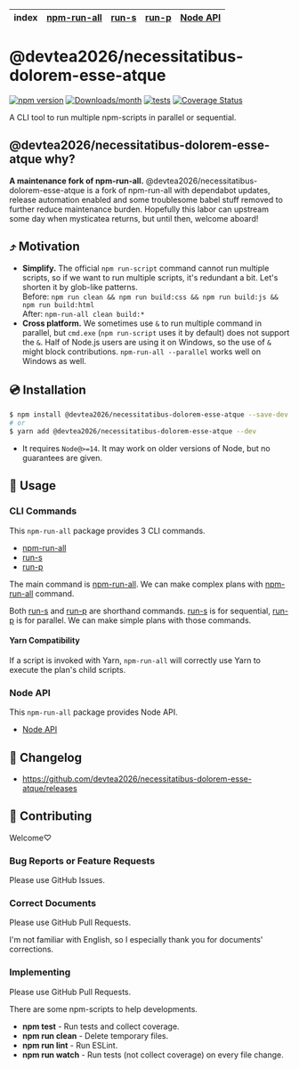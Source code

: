 | index | [npm-run-all] | [run-s] | [run-p] | [Node API] |
|-------|---------------|---------|---------|------------|

# @devtea2026/necessitatibus-dolorem-esse-atque

[![npm version](https://img.shields.io/npm/v/@devtea2026/necessitatibus-dolorem-esse-atque.svg)](https://www.npmjs.com/package/@devtea2026/necessitatibus-dolorem-esse-atque)
[![Downloads/month](https://img.shields.io/npm/dm/@devtea2026/necessitatibus-dolorem-esse-atque.svg)](http://www.npmtrends.com/@devtea2026/necessitatibus-dolorem-esse-atque)
[![tests](https://github.com/devtea2026/necessitatibus-dolorem-esse-atque/workflows/tests/badge.svg)](https://github.com/devtea2026/necessitatibus-dolorem-esse-atque/actions)
[![Coverage Status](https://codecov.io/gh/bcomnes/@devtea2026/necessitatibus-dolorem-esse-atque/branch/master/graph/badge.svg)](https://codecov.io/gh/bcomnes/@devtea2026/necessitatibus-dolorem-esse-atque)

A CLI tool to run multiple npm-scripts in parallel or sequential.

## @devtea2026/necessitatibus-dolorem-esse-atque why?

**A maintenance fork of npm-run-all.**  @devtea2026/necessitatibus-dolorem-esse-atque is a fork of npm-run-all with dependabot updates, release automation enabled and some troublesome babel stuff removed to further reduce maintenance burden.  Hopefully this labor can upstream some day when mysticatea returns, but until then, welcome aboard!

## ⤴️ Motivation

- **Simplify.** The official `npm run-script` command cannot run multiple scripts, so if we want to run multiple scripts, it's redundant a bit. Let's shorten it by glob-like patterns.<br>
  Before: `npm run clean && npm run build:css && npm run build:js && npm run build:html`<br>
  After: `npm-run-all clean build:*`
- **Cross platform.** We sometimes use `&` to run multiple command in parallel, but `cmd.exe` (`npm run-script` uses it by default) does not support the `&`. Half of Node.js users are using it on Windows, so the use of `&` might block contributions. `npm-run-all --parallel` works well on Windows as well.

## 💿 Installation

```bash
$ npm install @devtea2026/necessitatibus-dolorem-esse-atque --save-dev
# or
$ yarn add @devtea2026/necessitatibus-dolorem-esse-atque --dev
```

- It requires `Node@>=14`. It may work on older versions of Node, but no guarantees are given.

## 📖 Usage

### CLI Commands

This `npm-run-all` package provides 3 CLI commands.

- [npm-run-all]
- [run-s]
- [run-p]

The main command is [npm-run-all].
We can make complex plans with [npm-run-all] command.

Both [run-s] and [run-p] are shorthand commands.
[run-s] is for sequential, [run-p] is for parallel.
We can make simple plans with those commands.

#### Yarn Compatibility

If a script is invoked with Yarn, `npm-run-all` will correctly use Yarn to execute the plan's child scripts.

### Node API

This `npm-run-all` package provides Node API.

- [Node API]

## 📰 Changelog

- https://github.com/devtea2026/necessitatibus-dolorem-esse-atque/releases

## 🍻 Contributing

Welcome♡

### Bug Reports or Feature Requests

Please use GitHub Issues.

### Correct Documents

Please use GitHub Pull Requests.

I'm not familiar with English, so I especially thank you for documents' corrections.

### Implementing

Please use GitHub Pull Requests.

There are some npm-scripts to help developments.

- **npm test** - Run tests and collect coverage.
- **npm run clean** - Delete temporary files.
- **npm run lint** - Run ESLint.
- **npm run watch** - Run tests (not collect coverage) on every file change.

[npm-run-all]: docs/npm-run-all.md
[run-s]: docs/run-s.md
[run-p]: docs/run-p.md
[Node API]: docs/node-api.md
